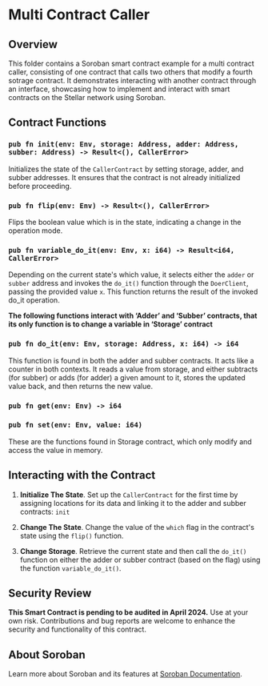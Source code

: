 # Multi Contract Caller

## Overview

This folder contains a Soroban smart contract example for a multi contract caller, consisting of one contract that calls two others that modify a fourth sotrage contract. It demonstrates interacting with another contract through an interface, showcasing how to implement and interact with smart contracts on the Stellar network using Soroban.

## Contract Functions

### `pub fn init(env: Env, storage: Address, adder: Address, subber: Address) -> Result<(), CallerError>`

Initializes the state of the `CallerContract` by setting storage, adder, and subber addresses. It ensures that the contract is not already initialized before proceeding.

### `pub fn flip(env: Env) -> Result<(), CallerError>`

Flips the boolean value which is in the state, indicating a change in the operation mode.

### `pub fn variable_do_it(env: Env, x: i64) -> Result<i64, CallerError>`

Depending on the current state's which value, it selects either the `adder` or `subber` address and invokes the `do_it()` function through the `DoerClient`, passing the provided value `x`. This function returns the result of the invoked do_it operation.

**The following functions interact with ‘Adder’ and ‘Subber’ contracts, that its only function is to change a variable in ‘Storage’ contract**

### `pub fn do_it(env: Env, storage: Address, x: i64) -> i64`

This function is found in both the adder and subber contracts. It acts like a counter in both contexts. It reads a value from storage, and either subtracts (for subber) or adds (for adder) a given amount to it, stores the updated value back, and then returns the new value.

### `pub fn get(env: Env) -> i64`

### `pub fn set(env: Env, value: i64)`

These are the functions found in Storage contract, which only modify and access the value in memory.

## Interacting with the Contract

1. **Initialize The State**. Set up the `CallerContract` for the first time by assigning locations for its data and linking it to the adder and subber contracts: `init`

2. **Change The State**. Change the value of the `which` flag in the contract's state using the `flip()` function.

3. **Change Storage**. Retrieve the current state and then call the `do_it()` function on either the adder or subber contract (based on the flag) using the function `variable_do_it()`.

## Security Review

**This Smart Contract is pending to be audited in April 2024.** Use at your own risk. Contributions and bug reports are welcome to enhance the security and functionality of this contract.

## About Soroban

Learn more about Soroban and its features at [Soroban Documentation](https://soroban.stellar.org/docs/).



